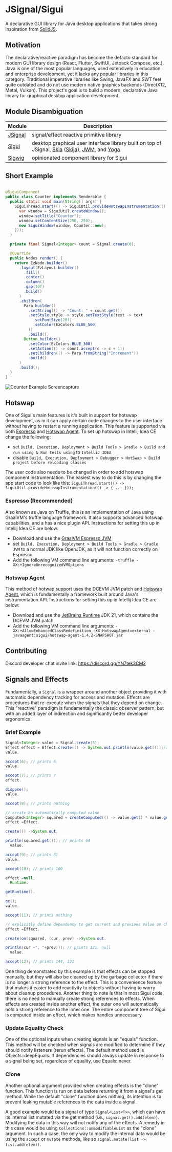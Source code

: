 # JSignal/Sigui

A declarative GUI library for Java desktop applications that takes strong inspiration
from [SolidJS](https://www.solidjs.com/).

## Motivation

The declarative/reactive paradigm has become the defacto standard for modern GUI library design (React, Flutter,
SwiftUI, Jetpack Compose, etc.). Java is one of the most popular languages, used extensively in education and enterprise
development, yet it lacks any popular libraries in this category. Traditional imperative libraries like Swing, JavaFX
and SWT feel quite outdated and do not use modern native graphics backends (DirectX12, Metal, Vulkan). This project's
goal is to build a modern, declarative Java library for graphical desktop application development.

## Module Disambiguation

| Module               | Description                                                                                                                                                                                                                |
|----------------------|----------------------------------------------------------------------------------------------------------------------------------------------------------------------------------------------------------------------------|
| [JSignal](./jsignal) | signal/effect reactive primitive library                                                                                                                                                                                   |
| [Sigui](./sigui)     | desktop graphical user interface library built on top of JSignal, [Skia](https://skia.org/) ([Skija](https://github.com/HumbleUI/Skija/)), [JWM](https://github.com/HumbleUI/JWM), and [Yoga](https://www.yogalayout.dev/) |
| [Sigwig](./sigwig)   | opinionated component library for Sigui                                                                                                                                                                                    |

## Short Example

```java

@SiguiComponent
public class Counter implements Renderable {
  public static void main(String[] args) {
    SiguiThread.start(() -> SiguiUtil.provideHotswapInstrumentation(() -> {
      var window = SiguiUtil.createWindow();
      window.setTitle("Counter");
      window.setContentSize(250, 250);
      new SiguiWindow(window, Counter::new);
    }));
  }

  private final Signal<Integer> count = Signal.create(0);

  @Override
  public Nodes render() {
    return EzNode.builder()
      .layout(EzLayout.builder()
        .fill()
        .center()
        .column()
        .gap(10f)
        .build()
      )
      .children(
        Para.builder()
          .setString(() -> "Count: " + count.get())
          .setStyle(style -> style.setTextStyle(text -> text
            .setFontSize(20f)
            .setColor(EzColors.BLUE_500)
          ))
          .build(),
        Button.builder()
          .setColor(EzColors.BLUE_300)
          .setAction(() -> count.accept(c -> c + 1))
          .setChildren(() -> Para.fromString("Increment"))
          .build()
      )
      .build();
  }
}
```

![Counter Example Screencapture](./resources/readme/counter.gif)

## Hotswap

One of Sigui's main features is it's built in support for hotswap development, as in it can apply certain code changes
to the user interface without having to restart a running application. This feature is supported
via both [Espresso](https://github.com/oracle/graal/tree/master/espresso)
and [Hotswap Agent](https://github.com/HotswapProjects/HotswapAgent). To set up hotswap in Intellij Idea CE change the
following:

- set `Build, Execution, Deployment > Build Tools > Gradle > Build and run using & Run tests using` to `IntelliJ IDEA`
- disable `Build, Execution, Deployment > Debugger > HotSwap > Build project before reloading classes`

The user code also needs to be changed in order to add hotswap component instrumentation. The easiest way to do this is
by changing the app start code to look like
this: `SiguiThread.start(() -> SiguiUtil.provideHotswapInstrumentation(() -> { ... }));`

### Espresso (Recommended)

Also known as Java on Truffle, this is an implementation of Java using GraalVM's truffle language framework. It also
supports advanced hotswap capabilities, and a has a nice plugin API. Instructions for setting this up in Intellij Idea
CE are below:

- Download and use
  the [GraalVM Espresso JVM](https://www.graalvm.org/jdk21/reference-manual/java-on-truffle/#getting-started)
- set `Build, Execution, Deployment > Build Tools > Gradle > Gradle JVM` to a normal JDK like OpenJDK, as it will not
  function correctly on Espresso
- Add the following VM command line arguments: `-truffle -XX:+IgnoreUnrecognizedVMOptions`

### Hotswap Agent

This method of hotwap support uses the DCEVM JVM patch
and [Hotswap Agent](https://github.com/HotswapProjects/HotswapAgent), which is fundamentally a framework built around
Java's instrumentation API. Instructions for setting this up in Intellij Idea CE are below:

- Download and use the [JetBrains Runtime](https://github.com/JetBrains/JetBrainsRuntime) JDK 21, which contains the
  DCEVM JVM patch
- Add the following VM command line
  arguments: `-XX:+AllowEnhancedClassRedefinition -XX:HotswapAgent=external -javaagent:sigui/hotswap-agent-1.4.2-SNAPSHOT.jar`

## Contributing

Discord developer chat invite link: https://discord.gg/YN7tek3CM2

## Signals and Effects

Fundamentally, a `Signal` is a wrapper around another object providing it with automatic dependency tracking for access
and mutation. Effects are procedures that re-execute when the signals that they depend on change. This "reactive"
paradigm is fundamentally the classic observer pattern, but with an added layer of indirection and significantly better
developer ergonomics.

### Brief Example

```java
Signal<Integer> value = Signal.create(5);
Effect effect = Effect.create(() -> System.out.println(value.get()));// prints 5
value.

accept(6); // prints 6
value.

accept(7); // prints 7
effect.

dispose();
value.

accept(8); // prints nothing

// create an automatically computed value
Computed<Integer> squared = createComputed(() -> value.get() * value.get());
effect =Effect.

create(() ->System.out.

println(squared.get())); // prints 64
  value.

accept(9); // prints 81
value.

accept(10); // prints 100

effect =null;
  Runtime.

getRuntime().

gc();
value.

accept(11); // prints nothing

// explicitly define dependency to get current and previous value on change
effect =Effect.

create(on(squared, (cur, prev) ->System.out.

println(cur +", "+prev))); // prints 121, null
  value.

accept(12); // prints 144, 121
```

One thing demonstrated by this example is that effects can be stopped manually, but they will also be cleaned up by the
garbage collector if there is no longer a strong reference to the effect. This is a convenience feature that makes it
easier to add reactivity to objects without having to worry about cleanup procedures. Another thing to note is that in
most Sigui code, there is no need to manually create strong references to effects. When effects are created inside
another effect, the outer one will automatically hold a strong reference to the inner one. The entire component tree of
Sigui is computed inside an effect, which makes handles unnecessary.

### Update Equality Check

One of the optional inputs when creating signals is an "equals" function. This method will be checked when signals are
modified to determine if they should notify listeners (rerun effects). The default method used is Objects::deepEquals.
If dependencies should always update in response to a signal being set, regardless of equality, use Equals::never.

### Clone

Another optional argument provided when creating effects is the "clone" function. This function is run on data before
returning it from a signal's get method. While the default "clone" function does nothing, its intention is to prevent
leaking mutable references to the data inside a signal.

A good example would be a signal of type `Signal<List<T>>`, which can have its internal list mutated via the get
method (i.e., `signal.get().add(elem)`). Modifying the data in this way will not notify any of the effects. A remedy in
this case would be using `Collections::unmodifiableList` as the "clone" argument. In such a case, the only way to modify
the internal data would be using the `accept` or `mutate` methods, like so `signal.mutate(list -> list.add(elem))`.
